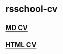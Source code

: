 # rsschool-cv
## [MD CV](https://mskmee.github.io/rsschool-cv/cv)
## [HTML CV](https://mskmee.github.io/rsschool-cv/)
